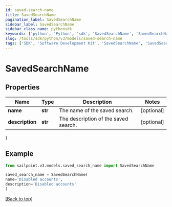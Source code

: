 ```yaml
---
id: saved-search-name
title: SavedSearchName
pagination_label: SavedSearchName
sidebar_label: SavedSearchName
sidebar_class_name: pythonsdk
keywords: ['python', 'Python', 'sdk', 'SavedSearchName', 'SavedSearchName']
slug: /tools/sdk/python/v3/models/saved-search-name
tags: ['SDK', 'Software Development Kit', 'SavedSearchName', 'SavedSearchName']
---
```


# SavedSearchName

## Properties

| Name | Type | Description | Notes |
| --- | --- | --- | --- |
| **name** | **str** | The name of the saved search. | [optional] |
| **description** | **str** | The description of the saved search. | [optional] |

}

## Example

```python
from sailpoint.v3.models.saved_search_name import SavedSearchName

saved_search_name = SavedSearchName(
name='Disabled accounts',
description='Disabled accounts'
)

```

[[Back to top]](#)
